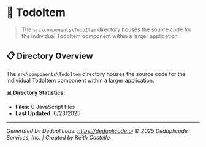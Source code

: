 # 📁 TodoItem

> The `src\components\TodoItem` directory houses the source code for the individual TodoItem component within a larger application.

## 📋 Directory Overview

The `src\components\TodoItem` directory houses the source code for the individual TodoItem component within a larger application.

**📊 Directory Statistics:**
- **Files:** 0 JavaScript files
- **Last Updated:** 6/23/2025

---

*Generated by Deduplicode: https://deduplicode.ai*
*© 2025 Deduplicode Services, Inc. | Created by Keith Costello*
